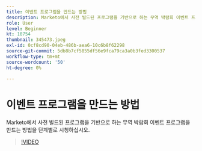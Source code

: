 ```yaml
---
title: 이벤트 프로그램을 만드는 방법
description: Marketo에서 사전 빌드된 프로그램을 기반으로 하는 무역 박람회 이벤트 프로그램을 만드는 방법을 단계별로 시청하십시오.
role: User
level: Beginner
kt: 10754
thumbnail: 345473.jpeg
exl-id: 0cf8cd90-04eb-486b-aea6-10c6b8f62298
source-git-commit: 5db8b7cf5855df56e9fca79ca3a0b3fed3300537
workflow-type: tm+mt
source-wordcount: '50'
ht-degree: 0%

---
```


# 이벤트 프로그램을 만드는 방법

Marketo에서 사전 빌드된 프로그램을 기반으로 하는 무역 박람회 이벤트 프로그램을 만드는 방법을 단계별로 시청하십시오.

>[!VIDEO](https://video.tv.adobe.com/v/345473/?quality=12&learn=on)
